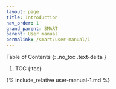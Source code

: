 ```yaml
---
layout: page
title: Introduction
nav_order: 1
grand_parent: SMART
parent: User manual
permalink: /smart/user-manual/1
---
```

Table of Contents
{: .no_toc .text-delta }

1. TOC
{:toc}

{% include_relative user-manual-1.md %}
